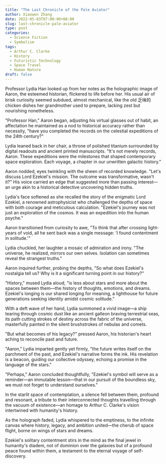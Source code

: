 ```yaml
---
title: "The Last Chronicle of the Pale Aviator"
author: Xiaowen Zhang
date: 2022-05-03T07:00:00+08:00
slug: last-chronicle-pale-aviator
type: post
categories:
  - Science Fiction
  - Symbolism
tags:
  - Arthur C. Clarke
  - History
  - Futuristic Technology
  - Space Travel
  - Human Nature
draft: false
---
```


Professor Lydia Han looked up from her notes as the holographic image of Aaron, the esteemed historian, flickered to life before her. His usual air of brisk curiosity seemed subdued, almost mechanical, like the old 乏味的chicken dishes her grandmother used to prepare, lacking zest but nourishing nonetheless.

"Professor Han," Aaron began, adjusting his virtual glasses out of habit, an affectation he maintained as a nod to historical accuracy rather than necessity, "have you completed the records on the celestial expeditions of the 24th century?"

Lydia leaned back in her chair, a throne of polished titanium surrounded by digital readouts and ancient printed manuscripts. "It's not merely records, Aaron. These expeditions were the milestones that shaped contemporary space exploration. Each voyage, a chapter in our unwritten galactic history."

Aaron nodded, eyes twinkling with the sheen of recorded knowledge. "Let's discuss Lord Ezekiel's mission. The outcome was transformative, wasn't it?" His voice carried an edge that suggested more than passing interest—an urge akin to a historical detective uncovering hidden truths.

Lydia's face softened as she recalled the story of the enigmatic Lord Ezekiel, a renowned astrophysicist who challenged the depths of space with both courage and meticulous calculation. "Ezekiel's journey was not just an exploration of the cosmos. It was an expedition into the human psyche." 

Aaron transitioned from curiosity to awe, "To think that after crossing light-years of void, all he sent back was a single message: 'I found contentment in solitude.'"

Lydia chuckled, her laughter a mosaic of admiration and irony. "The universe, he realized, mirrors our own selves. Isolation can sometimes reveal the strangest truths."

Aaron inquired further, probing the depths, "So what does Ezekiel's nostalgia tell us? Why is it a significant turning point in our history?"

"History," mused Lydia aloud, "is less about stars and more about the spaces between them—the history of thoughts, emotions, and dreams. Ezekiel's longing is our shared longing for meaning, a lighthouse for future generations seeking identity amidst cosmic solitude."

With a deft wave of her hand, Lydia summoned a vivid image—a ship tearing through cosmic dust like an ancient galleon braving terrestrial seas, its path cutting strokes of destiny across the fabric of the universe, masterfully painted in the silent brushstrokes of nebulas and comets.

"But what becomes of his legacy?" pressed Aaron, his historian's heart aching to reconcile past and future.

"Aaron," Lydia imparted gently yet firmly, "the future writes itself on the parchment of the past, and Ezekiel's narrative forms the ink. His revelation is a beacon, guiding our collective odyssey, echoing a promise in the language of the stars."

"Perhaps," Aaron concluded thoughtfully, "Ezekiel's symbol will serve as a reminder—an immutable lesson—that in our pursuit of the boundless sky, we must not forget to understand ourselves."

In the starlit space of contemplation, a silence fell between them, profound and resonant, a tribute to their interconnected thoughts travelling through the vacuum of existence—an homage to Arthur C. Clarke's vision intertwined with humanity's history.

As the holograph faded, Lydia whispered to the emptiness, to the infinite canvas where history, legacy, and ambition united—the cherub of space flight, borne on wings of stars and dreams.

Ezekiel's solitary contentment stirs in the mind as the final jewel in humanity's diadem, not of dominion over the galaxies but of a profound peace found within them, a testament to the eternal voyage of self-discovery.